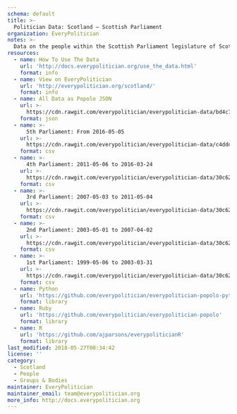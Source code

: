 ```yaml
---
schema: default
title: >-
  Politician Data: Scotland — Scottish Parliament
organization: EveryPolitician
notes: >-
  Data on the people within the Scottish Parliament legislature of Scotland.
resources:
  - name: How To Use The Data
    url: 'http://docs.everypolitician.org/use_the_data.html'
    format: info
  - name: View on EveryPolitician
    url: 'http://everypolitician.org/scotland/'
    format: info
  - name: All Data as Popolo JSON
    url: >-
      https://cdn.rawgit.com/everypolitician/everypolitician-data/bd4c7dfb4bf30be1aa6576de1cbf295b32d07205/data/Scotland/Parliament/ep-popolo-v1.0.json
    format: json
  - name: >-
      5th Parliament: From 2016-05-05
    url: >-
      https://cdn.rawgit.com/everypolitician/everypolitician-data/c4ddd18a1ab119ff11dd118d96583973e4d8c009/data/Scotland/Parliament/term-5.csv
    format: csv
  - name: >-
      4th Parliament: 2011-05-06 to 2016-03-24
    url: >-
      https://cdn.rawgit.com/everypolitician/everypolitician-data/30c62b9a28468cea05b19213f802c32df222b5d4/data/Scotland/Parliament/term-4.csv
    format: csv
  - name: >-
      3rd Parliament: 2007-05-03 to 2011-05-04
    url: >-
      https://cdn.rawgit.com/everypolitician/everypolitician-data/30c62b9a28468cea05b19213f802c32df222b5d4/data/Scotland/Parliament/term-3.csv
    format: csv
  - name: >-
      2nd Parliament: 2003-05-01 to 2007-04-02
    url: >-
      https://cdn.rawgit.com/everypolitician/everypolitician-data/30c62b9a28468cea05b19213f802c32df222b5d4/data/Scotland/Parliament/term-2.csv
    format: csv
  - name: >-
      1st Parliament: 1999-05-06 to 2003-03-31
    url: >-
      https://cdn.rawgit.com/everypolitician/everypolitician-data/30c62b9a28468cea05b19213f802c32df222b5d4/data/Scotland/Parliament/term-1.csv
    format: csv
  - name: Python
    url: 'https://github.com/everypolitician/everypolitician-popolo-python'
    format: library
  - name: Ruby
    url: 'https://github.com/everypolitician/everypolitician-popolo'
    format: library
  - name: R
    url: 'https://github.com/ajparsons/everypoliticianR'
    format: library
last_modified: 2018-05-27T00:34:42
license: ''
category:
  - Scotland
  - People
  - Groups & Bodies
maintainer: EveryPolitician
maintainer_email: team@everypolitician.org
more_info: http://docs.everypolitician.org
---
```

